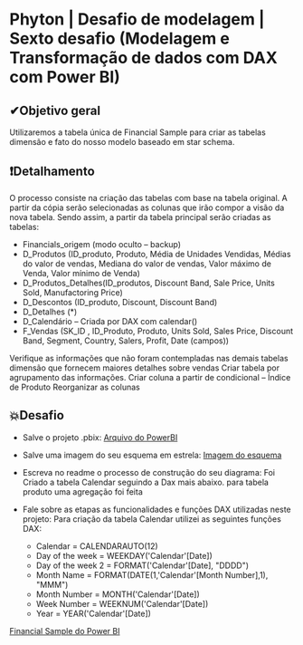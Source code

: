 # Phyton | Desafio de modelagem | Sexto desafio (Modelagem e Transformação de dados com DAX com Power BI)

## ✔Objetivo geral
Utilizaremos a tabela única de Financial Sample para criar as tabelas dimensão e fato do nosso modelo baseado em star schema.

## ❗Detalhamento
O processo consiste na criação das tabelas com base na tabela original. A partir da cópia serão selecionadas as colunas que irão compor a visão da nova tabela. Sendo assim, a partir da tabela principal serão criadas as tabelas:

 - Financials_origem (modo oculto – backup)
 - D_Produtos (ID_produto, Produto, Média de Unidades Vendidas, Médias do valor de vendas, Mediana do valor de vendas, Valor máximo de Venda, Valor mínimo de Venda)
 - D_Produtos_Detalhes(ID_produtos, Discount Band, Sale Price, Units Sold, Manufactoring Price)
 - D_Descontos (ID_produto, Discount, Discount Band)
 - D_Detalhes (*)
 - D_Calendário – Criada por DAX com calendar()
 - F_Vendas (SK_ID , ID_Produto, Produto, Units Sold, Sales Price, Discount Band, Segment, Country, Salers, Profit, Date (campos))

Verifique as informações que não foram contempladas nas demais tabelas dimensão que fornecem maiores detalhes sobre vendas
Criar tabela por agrupamento das informações.
Criar coluna a partir de condicional – Índice de Produto
Reorganizar as colunas


## 💥Desafio

 - Salve o projeto .pbix:
  [Arquivo do PowerBI]()

 - Salve uma imagem do seu esquema em estrela:
  [Imagem do esquema]()

 - Escreva no readme o processo de construção do seu diagrama:
  Foi Criado a tabela Calendar seguindo a Dax mais abaixo. 
  para tabela produto uma agregação foi feita   

 - Fale sobre as etapas as funcionalidades e funções DAX utilizadas neste projeto:
  Para criação da tabela Calendar utilizei as seguintes funções DAX:
   - Calendar = CALENDARAUTO(12)
   - Day of the week = WEEKDAY('Calendar'[Date])
   - Day of the week 2 = FORMAT('Calendar'[Date], "DDDD")
   - Month Name = FORMAT(DATE(1,'Calendar'[Month Number],1), "MMM") 
   - Month Number = MONTH('Calendar'[Date])
   - Week Number = WEEKNUM('Calendar'[Date])
   - Year = YEAR('Calendar'[Date])

 [Financial Sample do Power BI]()